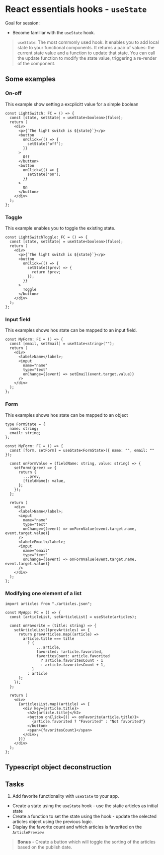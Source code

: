 # React essentials hooks - `useState`

Goal for session:

- Become familiar with the `useState` hook.

> `useState`: The most commonly used hook. It enables you to add local state to your functional components. It returns a pair of values: the current state value and a function to update that state. You can call the update function to modify the state value, triggering a re-render of the component.

## Some examples

### On-off

This example show setting a excplicitt value for a simple boolean

```tsx
const LightSwitch: FC = () => {
  const [state, setState] = useState<boolean>(false);
  return (
    <div>
      <p>{`The light switch is ${state}`}</p>
      <button
        onClick={() => {
          setState("off");
        }}
      >
        Off
      </button>
      <button
        onClick={() => {
          setState("on");
        }}
      >
        On
      </button>
    </div>
  );
};
```

### Toggle

This example enables you to toggle the existing state.

```tsx
const LightSwitchToggle: FC = () => {
  const [state, setState] = useState<boolean>(false);
  return (
    <div>
      <p>{`The light switch is ${state}`}</p>
      <button
        onClick={() => {
          setState((prev) => {
            return !prev;
          });
        }}
      >
        Toggle
      </button>
    </div>
  );
};
```

### Input field

This examples shows hos state can be mapped to an input field.

```tsx
const MyForm: FC = () => {
  const [email, setEmail] = useState<string>("");
  return (
    <div>
      <label>Name</label>;
      <input
        name="name"
        type="text"
        onChange={(event) => setEmail(event.target.value)}
      />
    </div>
  );
};
```

### Form

This examples shows hos state can be mapped to an object

```tsx
type FormState = {
  name: string;
  email: string;
};

const MyForm: FC = () => {
  const [form, setForm] = useState<FormState>({ name: "", email: "" });

  const onFormValue = (fieldName: string, value: string) => {
    setForm((prev) => {
      return {
        ...prev,
        [fieldName]: value,
      };
    });
  };

  return (
    <div>
      <label>Name</label>;
      <input
        name="name"
        type="text"
        onChange={(event) => onFormValue(event.target.name, event.target.value)}
      />
      <label>Email</label>;
      <input
        name="email"
        type="text"
        onChange={(event) => onFormValue(event.target.name, event.target.value)}
      />
    </div>
  );
};
```

### Modifying one element of a list

```tsx
import articles from "./articles.json";

const MyApp: FC = () => {
  const [articleList, setArticleList] = useState(articles);

  const onFavorite = (title: string) => {
    setArticleList((prevArticles) => {
      return prevArticles.map((article) =>
        article.title === title
          ? {
              ...article,
              favorited: !article.favorited,
              favoritesCount: article.favorited
                ? article.favoritesCount - 1
                : article.favoritesCount + 1,
            }
          : article
      );
    });
  };

  return (
    <div>
      {articlesList.map((article) => {
        <div key={article.title}>
          <h2>{article.title}</h2>
          <button onClick={() => onFavorite(article.title)}>
            {article.favorited ? "Favorited" : "Not favorited"}
          </button>
          <span>{favoritesCount}</span>
        </div>;
      })}
    </div>
  );
};
```

## Typescript object deconstruction

## Tasks

1. Add favorite functionality with `useState` to your app.

- Create a state using the `useState` hook - use the static articles as initial state
- Create a function to set the state using the hook - update the selected articles object using the previous logic.
- Display the favorite count and which articles is favorited on the `ArticlePreview`

> **Bonus** - Create a button which will toggle the sorting of the articles based on the publish date.
